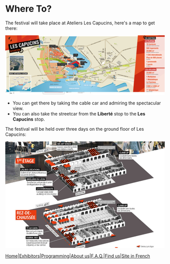
# Where To?

The festival will take place at Ateliers Les Capucins, here's a map to get there:

![capucins](image/capucins.png)


* You can get there by taking the cable car and admiring the spectacular view.
* You can also take the streetcar from the **Liberté** stop to the **Les Capucins** stop.
  
The festival will be held over three days on the ground floor of Les Capucins:

![ateliers](image/ateliersc.jpg)




[Home](Index.md)|[Exhibitors](Exhibitors.md)|[Programming](Programming.md)|[About us](AboutUs.md)|[F.A.Q.](Ask.md)|[Find us](WhereTo.md)|[Site in French](index.md)
